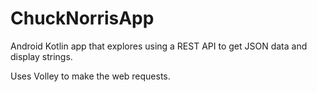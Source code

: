 # ChuckNorrisApp
Android Kotlin app that explores using a REST API to get JSON data and display strings.

Uses Volley to make the web requests.
